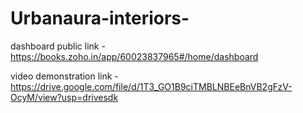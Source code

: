 # Urbanaura-interiors-

dashboard public link - https://books.zoho.in/app/60023837965#/home/dashboard

video demonstration link - https://drive.google.com/file/d/1T3_GO1B9ciTMBLNBEeBnVB2gFzV-OcyM/view?usp=drivesdk
